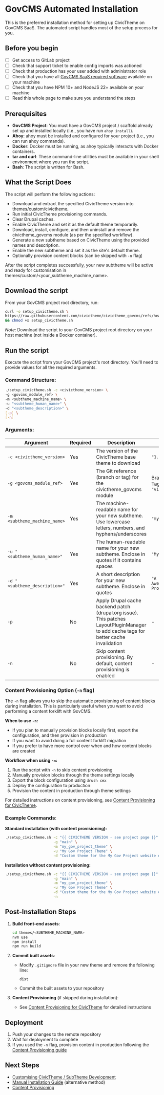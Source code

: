 # GovCMS Automated Installation

This is the preferred installation method for setting up CivicTheme on GovCMS SaaS. The automated script handles most of the setup process for you.

## Before you begin

* [ ] Get access to GitLab project
* [ ] Check that support ticket to enable config imports was actioned
* [ ] Check that production has your user added with administrator role
* [ ] Check that you have all [GovCMS SaaS required software](https://github.com/govCMS/GovCMS/wiki/1.1-Local-setup#dependencies) available on your machine
* [ ] Check that you have NPM 10+ and NodeJS 22+ available on your machine
* [ ] Read this whole page to make sure you understand the steps

## Prerequisites

* **GovCMS Project**: You must have a GovCMS project / scaffold already set up and installed locally (i.e., you have run `ahoy install`).
* **Ahoy**: ahoy must be installed and configured for your project (i.e., you can run ahoy commands).
* **Docker**: Docker must be running, as ahoy typically interacts with Docker containers.
* **tar and curl**: These command-line utilities must be available in your shell environment where you run the script.
* **Bash**: The script is written for Bash.

## What the Script Does

The script will perform the following actions:

* Download and extract the specified CivicTheme version into themes/custom/civictheme.
* Run initial CivicTheme provisioning commands.
* Clear Drupal caches.
* Enable CivicTheme and set it as the default theme temporarily.
* Download, install, configure, and then uninstall and remove the civictheme\_govcms module (as per the specified workflow).
* Generate a new subtheme based on CivicTheme using the provided names and description.
* Enable the new subtheme and set it as the site's default theme.
* Optionally provision content blocks (can be skipped with `-n` flag)

After the script completes successfully, your new subtheme will be active and ready for customisation in themes/custom/\<your\_subtheme\_machine\_name>.

## Download the script

From your GovCMS project root directory, run:

```bash
curl -o setup_civictheme.sh \
https://raw.githubusercontent.com/civictheme/civictheme_govcms/refs/heads/main/scripts/setup_civictheme.sh \
&& chmod +x setup_civictheme.sh
```

_Note_: Download the script to your GovCMS project root directory on your host machine (not inside a Docker container).

## Run the script

Execute the script from your GovCMS project's root directory. You'll need to provide values for all the required arguments.

### Command Structure:

```bash
./setup_civictheme.sh -c <civictheme_version> \
-g <govcms_module_ref> \
-m <subtheme_machine_name> \
-u "<subtheme_human_name>" \
-d "<subtheme_description>" \
[-p] \
[-n]
```

### Arguments:

| Argument                      | Required | Description                                                                                                                           | Example                                                                                  |
| ----------------------------- | -------- | ------------------------------------------------------------------------------------------------------------------------------------- | ---------------------------------------------------------------------------------------- |
| `-c <civictheme_version>`     | Yes      | The version of the CivicTheme base theme to download                                                                                  | `"1.11.0"`                                                                               |
| `-g <govcms_module_ref>`      | Yes      | The Git reference (branch or tag) for the civictheme\_govcms module                                                                   | <p>Branch: <code>"main"</code><br>Tag: <code>"1.0.1"</code> or <code>"v1.0.1"</code></p> |
| `-m <subtheme_machine_name>`  | Yes      | The machine-readable name for your new subtheme. Use lowercase letters, numbers, and hyphens/underscores                              | `"my_custom_site_theme"`                                                                 |
| `-u "<subtheme_human_name>"`  | Yes      | The human-readable name for your new subtheme. Enclose in quotes if it contains spaces                                                | `"My Custom Site Theme"`                                                                 |
| `-d "<subtheme_description>"` | Yes      | A short description for your new subtheme. Enclose in quotes                                                                          | `"A custom theme for My Awesome GovCMS Project"`                                         |
| `-p`                          | No       | Apply Drupal cache backend patch (drupal.org issue). This patches LayoutPluginManager to add cache tags for better cache invalidation | -                                                                                        |
| `-n`                          | No       | Skip content provisioning. By default, content provisioning is enabled                                                                | -                                                                                        |

### Content Provisioning Option (`-n` flag)

The `-n` flag allows you to skip the automatic provisioning of content blocks during installation. This is particularly useful when you want to avoid performing a content forklift with GovCMS.

**When to use `-n`:**

* If you plan to manually provision blocks locally first, export the configuration, and then provision in production
* If you want to avoid doing a full content forklift migration
* If you prefer to have more control over when and how content blocks are created

**Workflow when using `-n`:**

1. Run the script with `-n` to skip content provisioning
2. Manually provision blocks through the theme settings locally
3. Export the block configuration using `drush cex`
4. Deploy the configuration to production
5. Provision the content in production through theme settings

For detailed instructions on content provisioning, see [Content Provisioning for CivicTheme](govcms-content-provisioning.md).

### Example Commands:

**Standard installation (with content provisioning):**

```bash
./setup_civictheme.sh -c "{{ CIVICTHEME VERSION - see project page }}" \
                      -g "main" \
                      -m "my_gov_project_theme" \
                      -u "My Gov Project Theme" \
                      -d "Custom theme for the My Gov Project website on GovCMS."
```

**Installation without content provisioning:**

```bash
./setup_civictheme.sh -c "{{ CIVICTHEME VERSION - see project page }}" \
                      -g "main" \
                      -m "my_gov_project_theme" \
                      -u "My Gov Project Theme" \
                      -d "Custom theme for the My Gov Project website on GovCMS." \
                      -n
```

## Post-Installation Steps

1.  **Build front-end assets**:

    ```bash
    cd themes/<SUBTHEME_MACHINE_NAME>
    nvm use
    npm install
    npm run build
    ```
2. **Commit built assets**:
   *   Modify `.gitignore` file in your new theme and remove the following line:

       ```
       dist
       ```
   * Commit the built assets to your repository
3. **Content Provisioning** (if skipped during installation):
   * See [Content Provisioning for CivicTheme](govcms-content-provisioning.md) for detailed instructions

## Deployment

1. Push your changes to the remote repository
2. Wait for deployment to complete
3. If you used the `-n` flag, provision content in production following the [Content Provisioning guide](govcms-content-provisioning/)

## Next Steps

* [Customising CivicTheme / SubTheme Development](../development/drupal-theme/)
* [Manual Installation Guide](govcms-saas-manual.md) (alternative method)
* [Content Provisioning](govcms-content-provisioning.md)
